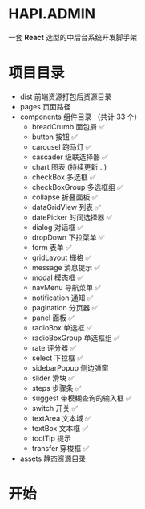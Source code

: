 # HAPI.ADMIN 
一套 **React** 选型的中后台系统开发脚手架
# 项目目录
- dist
    前端资源打包后资源目录
- pages
    页面路径
- components
    组件目录 （共计 33 个）
    - breadCrumb 面包屑 ✅
    - button 按钮 ✅
    - carousel 跑马灯 ✅
    - cascader 级联选择器 ✅
    - chart 图表 (持续更新...)
    - checkBox 多选框 ✅
    - checkBoxGroup 多选框组 ✅
    - collapse 折叠面板 ✅
    - dataGridView 列表 ✅
    - datePicker 时间选择器 ✅
    - dialog 对话框 ✅
    - dropDown 下拉菜单 ✅
    - form 表单 ✅
    - gridLayout 栅格 ✅
    - message 消息提示 ✅
    - modal 模态框 ✅
    - navMenu 导航菜单 ✅
    - notification 通知 ✅
    - pagination 分页器 ✅
    - panel 面板 ✅
    - radioBox 单选框 ✅
    - radioBoxGroup 单选框组 ✅
    - rate 评分器 ✅
    - select 下拉框 ✅
    - sidebarPopup 侧边弹窗 
    - slider 滑块 ✅
    - steps 步骤条 ✅
    - suggest 带模糊查询的输入框 ✅
    - switch 开关 ✅
    - textArea 文本域 ✅
    - textBox 文本框 ✅
    - toolTip 提示 
    - transfer 穿梭框 ✅
- assets
    静态资源目录
# 开始

